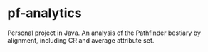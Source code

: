 # pf-analytics
Personal project in Java. An analysis of the Pathfinder bestiary by alignment, including CR and average attribute set. 
